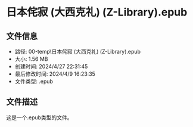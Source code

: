 ﻿# 日本侘寂 (大西克礼) (Z-Library).epub

## 文件信息
- 路径: 00-temp\日本侘寂 (大西克礼) (Z-Library).epub
- 大小: 1.56 MB
- 创建时间: 2024/4/27 22:31:45
- 最后修改时间: 2024/4/9 16:23:35
- 文件类型: .epub

## 文件描述
这是一个.epub类型的文件。

